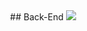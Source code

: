  
<div align="center">
## Back-End
<img src="https://img.shields.io/badge/springboot-6DB33F?style=for-the-badge&logo=springboot&logoColor=white"> 
</div>
